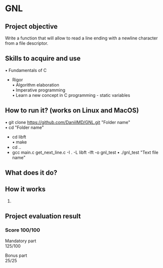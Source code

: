 # GNL
## Project objective
  Write a function that will allow to read a line ending with a newline character from a file descriptor.
## Skills to acquire and use
•	Fundamentals of C  
* Rigor  
•	Algorithm elaboration  
•	Imperative programming  
•	Learn a new concept in C programming - static variables  
## How to run it? (works on Linux and MacOS)
•	git clone https://github.com/DaniilMD/GNL.git "Folder name"  
•	cd "Folder name"  
* cd libft  
•	make  
* cd ..
* gcc main.c get_next_line.c -I . -L libft -lft -o gnl_test
•	./gnl_test "Text file name"  
## What does it do?

## How it works
1)
## Project evaluation result  
### Score 100/100  
Mandatory part  
125/100  
  
Bonus part  
25/25  
